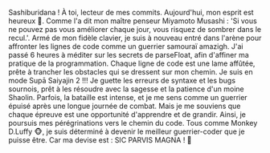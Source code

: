Sashiburidana ! À toi, lecteur de mes commits. Aujourd'hui, mon esprit est heureux 🎌. Comme l'a dit mon maître penseur Miyamoto Musashi : 'Si vous ne pouvez pas vous améliorer chaque jour, vous risquez de sombrer dans le recul.'. Armé de mon fidèle clavier, je suis à nouveau entré dans l'arène pour affronter les lignes de code comme un guerrier samouraï amazigh. J'ai passé 6 heures à méditer sur les secrets de parseFloat, afin d'affiner ma pratique de la programmation. Chaque ligne de code est une lame affûtée, prête à trancher les obstacles qui se dressent sur mon chemin. Je suis en mode Supā Saiyajin 2 !!!
    Je guette les erreurs de syntaxe et les bugs sournois, prêt à les résoudre avec la sagesse et la patience d'un moine Shaolin. Parfois, la bataille est intense, et je me sens comme un guerrier épuisé après une longue journée de combat. Mais je me souviens que chaque épreuve est une opportunité d'apprendre et de grandir.
    Ainsi, je poursuis mes pérégrinations vers le chemin du code. Tous comme Monkey D.Luffy 🐵, je suis déterminé à devenir le meilleur guerrier-coder que je puisse être. Car ma devise est : SIC PARVIS MAGNA ! 🚀